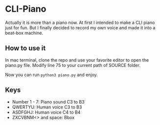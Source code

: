 # CLI-Piano

Actually it is more than a piano now. At first I intended to make a CLI piano just for fun. But I finally
decided to record my own voice and made it into a beat-box machine.
<br>

## How to use it

In mac terminal, clone the repo and use your favorite editor to open the piano.py file. Modify line 75 to
your current path of SOURCE folder.

Now you can run `python3 piano.py` and enjoy.
<br>

## Keys
+ Number 1 - 7: Piano sound C3 to B3
+ QWERTYU: Human voice C3 to B3
+ ASDFGHJ: Human voice C4 to B4
+ ZXCVBNM<> and space: Bbox
